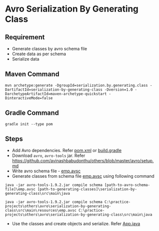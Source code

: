 # Avro Serialization By Generating Class

## Requirement
* Generate classes by avro schema file
* Create data as per schema
* Serialize data

## Maven Command
```
mvn archetype:generate -DgroupId=serialization.by.generating.class -DartifactId=serialization-by-generating-class -Dversion=1.0 -DarchetypeArtifactId=maven-archetype-quickstart -DinteractiveMode=false 
```

## Gradle Command
```
gradle init --type pom
```

## Steps
* Add Avro dependencies. Refer [pom.xml](pom.xml) or [build.gradle](build.gradle)
* Download `avro`, `avro-tools` jar. Refer https://github.com/avinashbabudonthu/others/blob/master/avro/setup.md
* Write avro schema file - [emp.avsc](src/main/resources/emp.avsc)
* Generate classes from schema file [emp.avsc](src/main/resources/emp.avsc) using following command
```
java -jar avro-tools-1.9.2.jar compile schema [path-to-avro-schema-file]\emp.avsc [path-to-generating-classes]\serialization-by-generating-class\src\main\java
```
```
java -jar avro-tools-1.9.2.jar compile schema C:\practice-projects\others\avro\serialization-by-generating-class\src\main\resources\emp.avsc C:\practice-projects\others\avro\serialization-by-generating-class\src\main\java
```
* Use the classes and create objects and serialize. Refer [App.java](src/main/java/serialization/by/generatingClass/App.java)